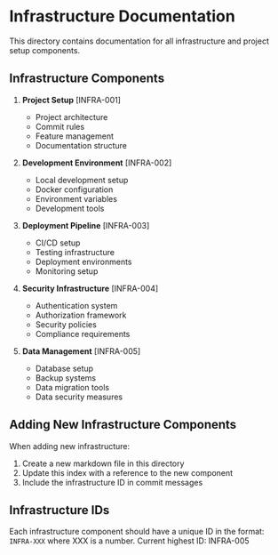 # Infrastructure Documentation

This directory contains documentation for all infrastructure and project setup components.

## Infrastructure Components

1. **Project Setup** [INFRA-001]
   - Project architecture
   - Commit rules
   - Feature management
   - Documentation structure

2. **Development Environment** [INFRA-002]
   - Local development setup
   - Docker configuration
   - Environment variables
   - Development tools

3. **Deployment Pipeline** [INFRA-003]
   - CI/CD setup
   - Testing infrastructure
   - Deployment environments
   - Monitoring setup

4. **Security Infrastructure** [INFRA-004]
   - Authentication system
   - Authorization framework
   - Security policies
   - Compliance requirements

5. **Data Management** [INFRA-005]
   - Database setup
   - Backup systems
   - Data migration tools
   - Data security measures

## Adding New Infrastructure Components

When adding new infrastructure:
1. Create a new markdown file in this directory
2. Update this index with a reference to the new component
3. Include the infrastructure ID in commit messages

## Infrastructure IDs

Each infrastructure component should have a unique ID in the format: `INFRA-XXX` where XXX is a number.
Current highest ID: INFRA-005 